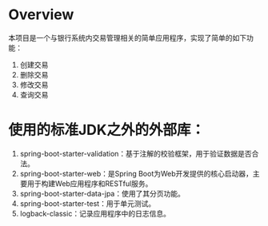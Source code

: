 # Overview
本项目是一个与银行系统内交易管理相关的简单应用程序，实现了简单的如下功能：
1. 创建交易
2. 删除交易
3. 修改交易
4. 查询交易

# 使用的标准JDK之外的外部库：
1. spring-boot-starter-validation：基于注解的校验框架，用于验证数据是否合法‌。
2. spring-boot-starter-web：是Spring Boot为Web开发提供的核心启动器，主要用于构建Web应用程序和RESTful服务‌。
3. spring-boot-starter-data-jpa：使用了其分页功能。
4. spring-boot-starter-test：用于单元测试。
5. logback-classic：记录应用程序中的日志信息。